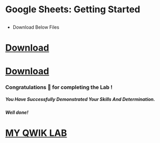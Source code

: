 # Google Sheets: Getting Started

## 

- Download Below Files

# [Download](https://github.com/AnonymousOlix/My-Qwick-Lab-Resources/blob/main/September%20Week%202/exported-data.csv)
# [Download](https://github.com/AnonymousOlix/My-Qwick-Lab-Resources/blob/main/September%20Week%202/important-data.xlsx)



### Congratulations 🎉 for completing the Lab !

##### *You Have Successfully Demonstrated Your Skills And Determination.*

#### *Well done!*

# [MY QWIK LAB](https://www.youtube.com/@MyQwiklab)
